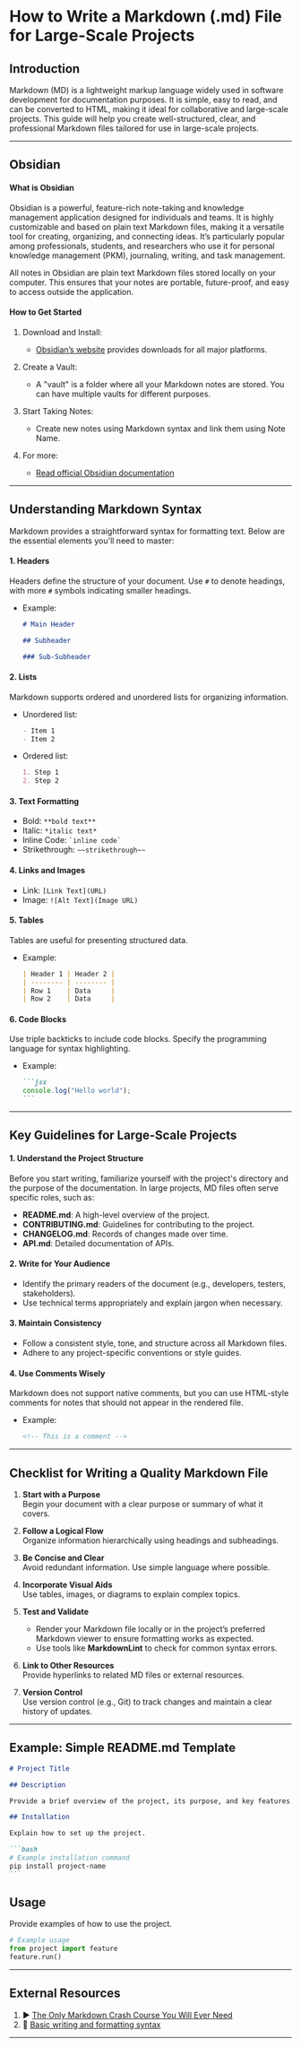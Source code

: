 # How to Write a Markdown (.md) File for Large-Scale Projects

## Introduction

Markdown (MD) is a lightweight markup language widely used in software development for documentation purposes. It is simple, easy to read, and can be converted to HTML, making it ideal for collaborative and large-scale projects. This guide will help you create well-structured, clear, and professional Markdown files tailored for use in large-scale projects.

---

## Obsidian

#### What is Obsidian

Obsidian is a powerful, feature-rich note-taking and knowledge management application designed for individuals and teams. It is highly customizable and based on plain text Markdown files, making it a versatile tool for creating, organizing, and connecting ideas. It’s particularly popular among professionals, students, and researchers who use it for personal knowledge management (PKM), journaling, writing, and task management.

All notes in Obsidian are plain text Markdown files stored locally on your computer. This ensures that your notes are portable, future-proof, and easy to access outside the application.

#### How to Get Started
1. Download and Install:
   - [Obsidian’s website](https://obsidian.md/) provides downloads for all major platforms.

2. Create a Vault:
   - A "vault" is a folder where all your Markdown notes are stored. You can have multiple vaults for different purposes.

3. Start Taking Notes:
   - Create new notes using Markdown syntax and link them using Note Name.

4. For more:
   - [Read official Obsidian documentation](https://help.obsidian.md/Home)

---

## Understanding Markdown Syntax

Markdown provides a straightforward syntax for formatting text. Below are the essential elements you'll need to master:

#### **1. Headers**

Headers define the structure of your document. Use `#` to denote headings, with more `#` symbols indicating smaller headings.

- Example:

  ```markdown
  # Main Header

  ## Subheader

  ### Sub-Subheader
  ```

#### **2. Lists**

Markdown supports ordered and unordered lists for organizing information.

- Unordered list:
  ```markdown
  - Item 1
  - Item 2
  ```
- Ordered list:
  ```markdown
  1. Step 1
  2. Step 2
  ```

#### **3. Text Formatting**

- Bold: `**bold text**`
- Italic: `*italic text*`
- Inline Code: `` `inline code` ``
- Strikethrough: `~~strikethrough~~`

#### **4. Links and Images**

- Link: `[Link Text](URL)`
- Image: `![Alt Text](Image URL)`

#### **5. Tables**

Tables are useful for presenting structured data.

- Example:
  ```markdown
  | Header 1 | Header 2 |
  | -------- | -------- |
  | Row 1    | Data     |
  | Row 2    | Data     |
  ```

#### **6. Code Blocks**

Use triple backticks to include code blocks. Specify the programming language for syntax highlighting.

- Example:
  ````markdown
  ```jsx
  console.log("Hello world");
  ```
  ````

---

## Key Guidelines for Large-Scale Projects

#### **1. Understand the Project Structure**

Before you start writing, familiarize yourself with the project's directory and the purpose of the documentation. In large projects, MD files often serve specific roles, such as:

- **README.md**: A high-level overview of the project.
- **CONTRIBUTING.md**: Guidelines for contributing to the project.
- **CHANGELOG.md**: Records of changes made over time.
- **API.md**: Detailed documentation of APIs.

#### **2. Write for Your Audience**

- Identify the primary readers of the document (e.g., developers, testers, stakeholders).
- Use technical terms appropriately and explain jargon when necessary.

#### **3. Maintain Consistency**

- Follow a consistent style, tone, and structure across all Markdown files.
- Adhere to any project-specific conventions or style guides.

#### **4. Use Comments Wisely**

Markdown does not support native comments, but you can use HTML-style comments for notes that should not appear in the rendered file.

- Example:
  ```markdown
  <!-- This is a comment -->
  ```

---

## Checklist for Writing a Quality Markdown File

1. **Start with a Purpose**  
   Begin your document with a clear purpose or summary of what it covers.

2. **Follow a Logical Flow**  
   Organize information hierarchically using headings and subheadings.

3. **Be Concise and Clear**  
   Avoid redundant information. Use simple language where possible.

4. **Incorporate Visual Aids**  
   Use tables, images, or diagrams to explain complex topics.

5. **Test and Validate**

   - Render your Markdown file locally or in the project’s preferred Markdown viewer to ensure formatting works as expected.
   - Use tools like **MarkdownLint** to check for common syntax errors.

6. **Link to Other Resources**  
   Provide hyperlinks to related MD files or external resources.

7. **Version Control**  
   Use version control (e.g., Git) to track changes and maintain a clear history of updates.

---

## Example: Simple README.md Template

````markdown
# Project Title

## Description

Provide a brief overview of the project, its purpose, and key features.

## Installation

Explain how to set up the project.

```bash
# Example installation command
pip install project-name
```
````

## Usage

Provide examples of how to use the project.

```python
# Example usage
from project import feature
feature.run()
```

---

## External Resources

1. ▶️ [The Only Markdown Crash Course You Will Ever Need](https://www.youtube.com/watch?v=_PPWWRV6gbA&ab_channel=WebDevSimplified)
2. 📄 [Basic writing and formatting syntax](https://docs.github.com/en/get-started/writing-on-github/getting-started-with-writing-and-formatting-on-github/basic-writing-and-formatting-syntax)

---
